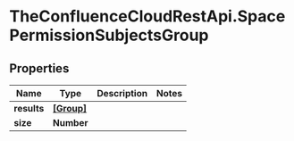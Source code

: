 # TheConfluenceCloudRestApi.SpacePermissionSubjectsGroup

## Properties
Name | Type | Description | Notes
------------ | ------------- | ------------- | -------------
**results** | [**[Group]**](Group.md) |  | 
**size** | **Number** |  | 
